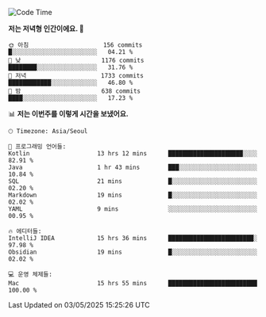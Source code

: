   <!--START_SECTION:waka-->
![Code Time](http://img.shields.io/badge/Code%20Time-616%20hrs%2011%20mins-blue)

**저는 저녁형 인간이에요. 🦉** 

```text
🌞 아침                     156 commits         █░░░░░░░░░░░░░░░░░░░░░░░░   04.21 % 
🌆 낮　                     1176 commits        ████████░░░░░░░░░░░░░░░░░   31.76 % 
🌃 저녁                     1733 commits        ████████████░░░░░░░░░░░░░   46.80 % 
🌙 밤　                     638 commits         ████░░░░░░░░░░░░░░░░░░░░░   17.23 % 
```


📊 **저는 이번주를 이렇게 시간을 보냈어요.** 

```text
🕑︎ Timezone: Asia/Seoul

💬 프로그래밍 언어들: 
Kotlin                   13 hrs 12 mins      █████████████████████░░░░   82.91 % 
Java                     1 hr 43 mins        ███░░░░░░░░░░░░░░░░░░░░░░   10.84 % 
SQL                      21 mins             █░░░░░░░░░░░░░░░░░░░░░░░░   02.20 % 
Markdown                 19 mins             █░░░░░░░░░░░░░░░░░░░░░░░░   02.02 % 
YAML                     9 mins              ░░░░░░░░░░░░░░░░░░░░░░░░░   00.95 % 

🔥 에디터들: 
IntelliJ IDEA            15 hrs 36 mins      ████████████████████████░   97.98 % 
Obsidian                 19 mins             █░░░░░░░░░░░░░░░░░░░░░░░░   02.02 % 

💻 운영 체제들: 
Mac                      15 hrs 55 mins      █████████████████████████   100.00 % 
```


 Last Updated on 03/05/2025 15:25:26 UTC
<!--END_SECTION:waka-->
